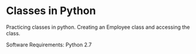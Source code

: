 # Classes in Python

Practicing classes in python. Creating an Employee class and accessing the class.

Software Requirements: 
Python 2.7
